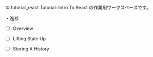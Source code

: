 t# tutorial_react
Tutorial: Intro To React の作業用ワークスペースです。

・進捗

- [ ] Overview
- [ ] Lifting State Up
- [ ] Storing A History

